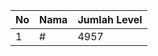 | No | Nama            | Jumlah Level |
|----|-----------------|--------------|
| 1  | #    |    4957        |
